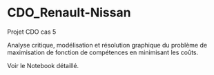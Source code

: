 # CDO_Renault-Nissan
Projet CDO cas 5

Analyse critique, modélisation et résolution graphique du problème de maximisation de fonction de compétences en minimisant les coûts.

Voir le Notebook détaillé.
